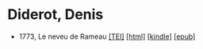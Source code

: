 # Diderot, Denis

* 1773, Le neveu de Rameau  <a class="file tei" href="https://hurlus.github.io/tei/diderot1773_neveu-rameau.xml">[TEI]</a>  <a class="file html" href="https://hurlus.github.io/diderot/diderot1773_neveu-rameau.html">[html]</a>  <a class="file mobi" href="https://hurlus.github.io/diderot/diderot1773_neveu-rameau.mobi">[kindle]</a>  <a class="file epub" href="https://hurlus.github.io/diderot/diderot1773_neveu-rameau.epub">[epub]</a> 
